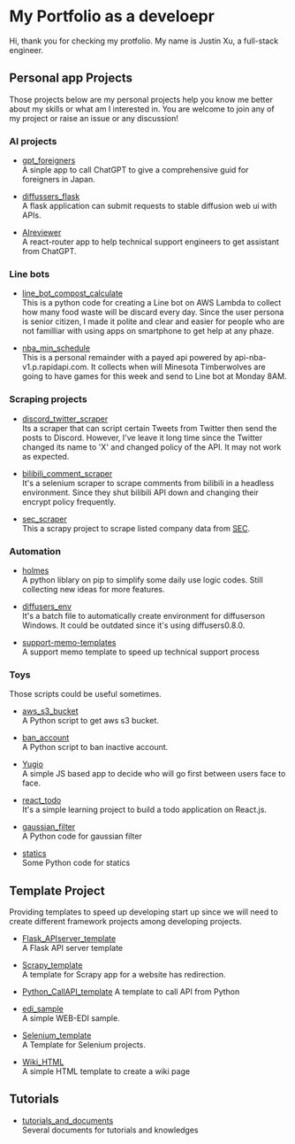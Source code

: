 # My Portfolio as a develoepr
Hi, thank you for checking my protfolio.
My name is Justin Xu, a full-stack engineer.

## Personal app Projects
Those projects below are my personal projects help you know me better about my skills or what am I interested in.
You are welcome to join any of my project or raise an issue or any discussion!
### AI projects
- [gpt_foreigners](https://github.com/pyxudev/gpt_foreigners)<br>
A sinple app to call ChatGPT to give a comprehensive guid for foreigners in Japan.

- [diffussers_flask](https://github.com/pyxudev/diffussers_flask)<br>
A flask application can submit requests to stable diffusion web ui with APIs.

- [AIreviewer](https://github.com/pyxudev/AIreviewer)<br>
A react-router app to help technical support engineers to get assistant from ChatGPT.

### Line bots
- [line_bot_compost_calculate](https://github.com/pyxudev/line_bot_compost_calculate)<br>
This is a python code for creating a Line bot on AWS Lambda to collect how many food waste will be discard every day.
Since the user persona is senior citizen, I made it polite and clear and easier for people who are not familliar with using apps on smartphone to get help at any phaze.

- [nba_min_schedule](https://github.com/pyxudev/nba_min_schedule)<br>
This is a personal remainder with a payed api powered by api-nba-v1.p.rapidapi.com.
It collects when will Minesota Timberwolves are going to have games for this week and send to Line bot at Monday 8AM.

### Scraping projects
- [discord_twitter_scraper](https://github.com/pyxudev/discord_twitter_scraper)<br>
Its a scraper that can script certain Tweets from Twitter then send the posts to Discord.
However, I've leave it long time since the Twitter changed its name to 'X' and changed policy of the API.
It may not work as expected.

- [bilibili_comment_scraper](https://github.com/pyxudev/bilibili_comment_scraper)<br>
It's a selenium scraper to scrape comments from bilibili in a headless environment.
Since they shut bilibili API down and changing their encrypt policy frequently.

- [sec_scraper](https://github.com/pyxudev/sec_scraper)<br>
This a scrapy project to scrape listed company data from [SEC](https://www.sec.gov/).

### Automation
- [holmes](https://github.com/pyxudev/holmesxu)<br>
A python liblary on pip to simplify some daily use logic codes.
Still collecting new ideas for more features.

- [diffusers_env](https://github.com/pyxudev/diffusers_env)<br>
It's a batch file to automatically create environment for diffuserson Windows.
It could be outdated since it's using diffusers0.8.0.

- [support-memo-templates](https://github.com/pyxudev/support-memo-templates)<br>
A support memo template to speed up technical support process

### Toys
Those scripts could be useful sometimes.
- [aws_s3_bucket](https://github.com/pyxudev/aws_s3_bucket)<br>
A Python script to get aws s3 bucket.

- [ban_account](https://github.com/pyxudev/ban_account)<br>
A Python script to ban inactive account.

- [Yugio](https://github.com/pyxudev/Yugio)<br>
A simple JS based app to decide who will go first between users face to face.

- [react_todo](https://github.com/pyxudev/react_todo)<br>
It's a simple learning project to build a todo application on React.js.

- [gaussian_filter](https://github.com/pyxudev/gaussian_filter)<br>
A Python code for gaussian filter

- [statics](https://github.com/pyxudev/statics)<br>
Some Python code for statics

## Template Project
Providing templates to speed up developing start up since we will need to create different framework projects among developing projects.

- [Flask_APIserver_template](https://github.com/pyxudev/Flask_APIserver_template)<br>
A Flask API server template

- [Scrapy_template](https://github.com/pyxudev/Scrapy_template)<br>
A template for Scrapy app for a website has redirection.
- [Python_CallAPI_template](https://github.com/pyxudev/Python_CallAPI_template)
A template to call API from Python

- [edi_sample](https://github.com/pyxudev/edi_sample)<br>
A simple WEB-EDI sample.

- [Selenium_template](https://github.com/pyxudev/Selenium_template)<br>
A Template for Selenium projects.

- [Wiki_HTML](https://github.com/pyxudev/Wiki_HTML)<br>
A simple HTML template to create a wiki page

## Tutorials
- [tutorials_and_documents](https://github.com/pyxudev/tutorials_and_documents)<br>
Several documents for tutorials and knowledges
